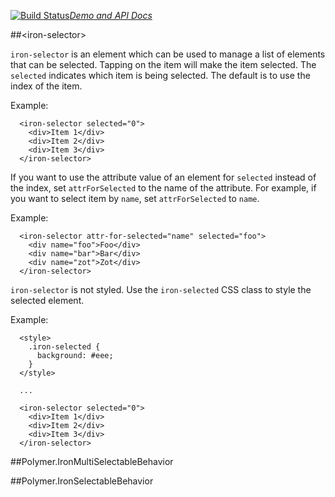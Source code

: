 
<!---

This README is automatically generated from the comments in these files:
iron-multi-selectable.html  iron-selectable.html  iron-selection.html  iron-selector.html

Edit those files, and our readme bot will duplicate them over here!
Edit this file, and the bot will squash your changes :)

-->

[![Build Status](https://travis-ci.org/PolymerElements/iron-selector.svg?branch=master)](https://travis-ci.org/PolymerElements/iron-selector)_[Demo and API Docs](https://elements.polymer-project.org/elements/iron-selector)_


##&lt;iron-selector&gt;


  `iron-selector` is an element which can be used to manage a list of elements
  that can be selected.  Tapping on the item will make the item selected.  The `selected` indicates
  which item is being selected.  The default is to use the index of the item.

  Example:

      <iron-selector selected="0">
        <div>Item 1</div>
        <div>Item 2</div>
        <div>Item 3</div>
      </iron-selector>

  If you want to use the attribute value of an element for `selected` instead of the index,
  set `attrForSelected` to the name of the attribute.  For example, if you want to select item by
  `name`, set `attrForSelected` to `name`.

  Example:

      <iron-selector attr-for-selected="name" selected="foo">
        <div name="foo">Foo</div>
        <div name="bar">Bar</div>
        <div name="zot">Zot</div>
      </iron-selector>

  `iron-selector` is not styled. Use the `iron-selected` CSS class to style the selected element.

  Example:

      <style>
        .iron-selected {
          background: #eee;
        }
      </style>

      ...

      <iron-selector selected="0">
        <div>Item 1</div>
        <div>Item 2</div>
        <div>Item 3</div>
      </iron-selector>

  

##Polymer.IronMultiSelectableBehavior



##Polymer.IronSelectableBehavior


